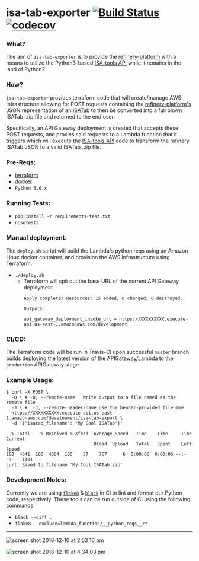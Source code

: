 # isa-tab-exporter [![Build Status](https://travis-ci.com/scottx611x/isa-tab-exporter.svg?branch=master)](https://travis-ci.com/scottx611x/isa-tab-exporter) [![codecov](https://codecov.io/gh/scottx611x/isa-tab-exporter/branch/master/graph/badge.svg)](https://codecov.io/gh/scottx611x/isa-tab-exporter)

### What?
The aim of `isa-tab-exporter` is to provide the [refinery-platform](https://github.com/refinery-platform/refinery-platform) with a means to utilize the Python3-based [ISA-tools API](https://github.com/ISA-tools/isa-api) while it remains in the land of Python2.

### How?
`isa-tab-exporter` provides terraform code that will create/manage AWS infrastructure allowing for POST requests containing the [refinery-platform's](https://github.com/refinery-platform/refinery-platform) JSON representation of an [ISATab](http://www.dcc.ac.uk/resources/metadata-standards/isa-tab) to then be converted into a full blown ISATab .zip file and returned to the end user.

Specifically, an API Gateway deployment is created that accepts these POST requests, and proxies said requests to a Lambda function that it triggers which will execute the [ISA-tools API](https://github.com/ISA-tools/isa-api) code to transform the refinery ISATab JSON to a valid ISATab .zip file.

### Pre-Reqs:
- [terraform](https://www.terraform.io/)
- [docker](https://docs.docker.com/)
- `Python 3.6.x`

### Running Tests:
- `pip install -r requirements-test.txt`
- `nosetests`

### Manual deployment:
The `deploy.sh` script will build the Lambda's python reqs using an Amazon Linux docker container, and provision the AWS infrastructure using Terraform.

- `./deploy.sh`
    - Terraform will spit out the base URL of the current API Gateway deployment
        ```
        Apply complete! Resources: 15 added, 0 changed, 0 destroyed.

        Outputs:

        api_gateway_deployment_invoke_url = https://XXXXXXXXX.execute-api.us-east-1.amazonaws.com/development
        ```

### CI/CD:
The Terraform code will be run in Travis-CI upon successful `master` branch builds deploying the latest version of the APIGateway/Lambda to the `production` APIGateway stage.

### Example Usage:
```
$ curl -X POST \
  -O \ # -O, --remote-name   Write output to a file named as the remote file
  -J \ #  -J, --remote-header-name Use the header-provided filename
  https://XXXXXXXXXX.execute-api.us-east-1.amazonaws.com/development/isa-tab-export \
  -d '{"isatab_filename": "My Cool ISATab"}'

  % Total    % Received % Xferd  Average Speed   Time    Time     Time  Current
                                 Dload  Upload   Total   Spent    Left  Speed
100  4641  100  4604  100    37    767      6  0:00:06  0:00:06 --:--:--  1301
curl: Saved to filename 'My Cool ISATab.zip'
```

### Development Notes:
Currently we are using [`flake8`](https://github.com/PyCQA/flake8) & [`black`](https://github.com/ambv/black) in CI to lint and format our Python code, respectively. These tools can be run outside of CI using the following commands:
- `black --diff .`
- `flake8 --exclude=lambda_function/__python_reqs__/*`

---

![screen shot 2018-12-10 at 2 53 16 pm](https://user-images.githubusercontent.com/5629547/49757849-692cd680-fc8b-11e8-833a-f5cd3e45ed1e.png)


![screen shot 2018-12-10 at 4 34 03 pm](https://user-images.githubusercontent.com/5629547/49763058-9aac9e80-fc99-11e8-9634-13d85a8093d7.png)
